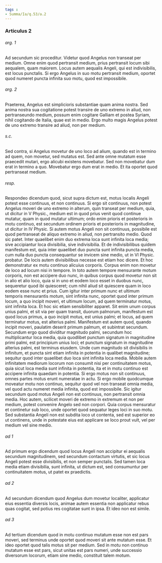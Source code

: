 ```yaml
---
tags : 
- Summa/Ia/q.53/a.2
---
```


### Articulus 2

###### arg. 1
Ad secundum sic proceditur. Videtur quod Angelus non transeat per medium. Omne enim quod pertransit medium, prius pertransit locum sibi aequalem, quam maiorem. Locus autem aequalis Angeli, qui est indivisibilis, est locus punctalis. Si ergo Angelus in suo motu pertransit medium, oportet quod numeret puncta infinita suo motu, quod est impossibile.

###### arg. 2
Praeterea, Angelus est simplicioris substantiae quam anima nostra. Sed anima nostra sua cogitatione potest transire de uno extremo in aliud, non pertranseundo medium, possum enim cogitare Galliam et postea Syriam, nihil cogitando de Italia, quae est in medio. Ergo multo magis Angelus potest de uno extremo transire ad aliud, non per medium.

###### s.c.
Sed contra, si Angelus movetur de uno loco ad alium, quando est in termino ad quem, non movetur, sed mutatus est. Sed ante omne mutatum esse praecedit mutari, ergo alicubi existens movebatur. Sed non movebatur dum erat in termino a quo. Movebatur ergo dum erat in medio. Et ita oportet quod pertranseat medium.

###### resp.
Respondeo dicendum quod, sicut supra dictum est, motus localis Angeli potest esse continuus, et non continuus. Si ergo sit continuus, non potest Angelus moveri de uno extremo in alterum, quin transeat per medium, quia, ut dicitur in V Physic., medium est in quod prius venit quod continue mutatur, quam in quod mutatur ultimum; ordo enim prioris et posterioris in motu continuo, est secundum ordinem prioris et posterioris in magnitudine, ut dicitur in IV Physic. Si autem motus Angeli non sit continuus, possibile est quod pertranseat de aliquo extremo in aliud, non pertransito medio. Quod sic patet. Inter quaelibet enim duo extrema loca sunt infinita loca media; sive accipiantur loca divisibilia, sive indivisibilia. Et de indivisibilibus quidem manifestum est, quia inter quaelibet duo puncta sunt infinita puncta media, cum nulla duo puncta consequantur se invicem sine medio, ut in VI Physic. probatur. De locis autem divisibilibus necesse est etiam hoc dicere. Et hoc demonstratur ex motu continuo alicuius corporis. Corpus enim non movetur de loco ad locum nisi in tempore. In toto autem tempore mensurante motum corporis, non est accipere duo nunc, in quibus corpus quod movetur non sit in alio et alio loco, quia si in uno et eodem loco esset in duobus nunc, sequeretur quod ibi quiesceret; cum nihil aliud sit quiescere quam in loco eodem esse nunc et prius. Cum igitur inter primum nunc et ultimum temporis mensurantis motum, sint infinita nunc, oportet quod inter primum locum, a quo incipit moveri, et ultimum locum, ad quem terminatur motus, sint infinita loca. Et hoc sic etiam sensibiliter apparet. Sit enim unum corpus unius palmi, et sit via per quam transit, duorum palmorum, manifestum est quod locus primus, a quo incipit motus, est unius palmi; et locus, ad quem terminatur motus, est alterius palmi. Manifestum est autem quod, quando incipit moveri, paulatim deserit primum palmum, et subintrat secundum. Secundum ergo quod dividitur magnitudo palmi, secundum hoc multiplicantur loca media, quia quodlibet punctum signatum in magnitudine primi palmi, est principium unius loci; et punctum signatum in magnitudine alterius palmi, est terminus eiusdem. Unde cum magnitudo sit divisibilis in infinitum, et puncta sint etiam infinita in potentia in qualibet magnitudine; sequitur quod inter quaelibet duo loca sint infinita loca media. Mobile autem infinitatem mediorum locorum non consumit nisi per continuitatem motus, quia sicut loca media sunt infinita in potentia, ita et in motu continuo est accipere infinita quaedam in potentia. Si ergo motus non sit continuus, omnes partes motus erunt numeratae in actu. Si ergo mobile quodcumque moveatur motu non continuo, sequitur quod vel non transeat omnia media, vel quod actu numeret media infinita, quod est impossibile. Sic igitur secundum quod motus Angeli non est continuus, non pertransit omnia media. Hoc autem, scilicet moveri de extremo in extremum et non per medium, potest convenire Angelo sed non corpori. Quia corpus mensuratur et continetur sub loco, unde oportet quod sequatur leges loci in suo motu. Sed substantia Angeli non est subdita loco ut contenta, sed est superior eo ut continens, unde in potestate eius est applicare se loco prout vult, vel per medium vel sine medio.

###### ad 1
Ad primum ergo dicendum quod locus Angeli non accipitur ei aequalis secundum magnitudinem, sed secundum contactum virtutis, et sic locus Angeli potest esse divisibilis, et non semper punctalis. Sed tamen loca media etiam divisibilia, sunt infinita, ut dictum est, sed consumuntur per continuitatem motus, ut patet ex praedictis.

###### ad 2
Ad secundum dicendum quod Angelus dum movetur localiter, applicatur eius essentia diversis locis, animae autem essentia non applicatur rebus quas cogitat, sed potius res cogitatae sunt in ipsa. Et ideo non est simile.

###### ad 3
Ad tertium dicendum quod in motu continuo mutatum esse non est pars moveri, sed terminus unde oportet quod moveri sit ante mutatum esse. Et ideo oportet quod talis motus sit per medium. Sed in motu non continuo mutatum esse est pars, sicut unitas est pars numeri, unde successio diversorum locorum, etiam sine medio, constituit talem motum.

